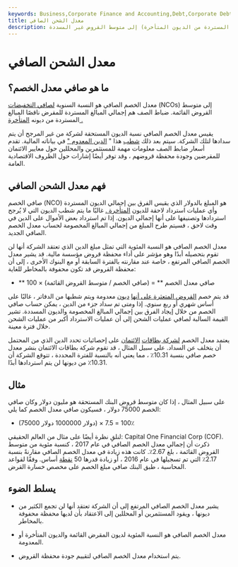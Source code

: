 ```yaml
---
keywords: Business,Corporate Finance and Accounting,Debt,Corporate Debt
title: معدل الشحن الصافي
description: صافي معدل الخصم هو النسبة السنوية لصافي المبالغ المخصومة (إجمالي المبالغ المخصومة ناقصًا المبالغ المستردة من الديون المتأخرة) إلى متوسط القروض غير المسددة.
---
```


# معدل الشحن الصافي
## ما هو صافي معدل الخصم؟

معدل الخصم الصافي هو النسبة السنوية [لصافي التخفيضات](/net-charge-off-nco) (NCOs) إلى متوسط القروض القائمة. ضباط الصف هم إجمالي المبالغ المستردة للمقرض ناقصًا المبالغ المستردة من ديونه [المتأخرة .](/delinquent)

يقيس معدل الخصم الصافي نسبة الديون المستحقة لشركة من غير المرجح أن يتم سدادها لتلك الشركة. سيتم بعد ذلك [شطب](/write-off) هذا " [الدين المعدوم "](/baddebt) في بياناته المالية. تقدم أسعار ضابط الصف معلومات مهمة للمستثمرين والمحللين حول معايير الائتمان للمقرضين وجودة محفظة قروضهم ، وقد توفر أيضًا إشارات حول الظروف الاقتصادية العامة.

## فهم معدل الشحن الصافي

صافي الخصم (NCO) هو المبلغ بالدولار الذي يقيس الفرق بين إجمالي الديون المستردة وأي عمليات استرداد لاحقة للديون [المتأخرة .](/delinquent) غالبًا ما يتم شطب الديون التي لا يُرجح استردادها وتصنيفها على أنها إجمالي الديون. إذا تم استرداد بعض الأموال على الدين في وقت لاحق ، فسيتم طرح المبلغ من إجمالي المبالغ المخصومة لحساب معدل الخصم الصافي الجديد.

معدل الخصم الصافي هو النسبة المئوية التي تمثل مبلغ الدين الذي تعتقد الشركة أنها لن تقوم بتحصيله أبدًا وهو مؤشر على أداء محفظة قروض مؤسسة مالية. قد يشير معدل الخصم الصافي المرتفع ، خاصة عند مقارنته بالفترة السابقة أو مع البنوك الأخرى ، إلى أن محفظة القروض قد تكون محفوفة بالمخاطر للغاية:

- ** صافي معدل الخصم ** = (صافي الخصم / متوسط القروض القائمة) × 100

قد يتم خصم [القروض المتعثرة على أنها](/nonperformingloan) [ديون](/baddebt) معدومة ويتم شطبها من الدفاتر ، غالبًا على أساس شهري أو ربع سنوي. إذا ومتى تم سداد جزء من الدين ، يمكن حساب صافي الخصم من خلال إيجاد الفرق بين إجمالي المبالغ المخصومة والديون المسددة. تشير القيمة السالبة لصافي عمليات الشحن إلى أن عمليات الاسترداد أكبر من عمليات الشحن خلال فترة معينة.

يعتمد معدل الخصم [لشركة بطاقات](/chargeoff-rate-credit-card) [الائتمان](/chargeoff-rate-credit-card) على إحصائيات تحدد الدين الذي من المحتمل أن يتخلف عن السداد. على سبيل المثال ، قد تقوم شركة بطاقات الائتمان بنشر معدل خصم صافي بنسبة 10.31٪ ، مما يعني أنه بالنسبة للفترة المحددة ، تتوقع الشركة أن 10.31٪ من ديونها لن يتم استردادها أبدًا.

## مثال

على سبيل المثال ، إذا كان متوسط قروض البنك المستحقة هو مليون دولار وكان صافي الخصم 75000 دولار ، فسيكون صافي معدل الخصم كما يلي:

- (75000 دولار 1000000 دولار) × 100 = 7.5٪

لنلقِ نظرة أيضًا على مثال من العالم الحقيقي: Capital One Financial Corp (COF). ذكرت أن إجمالي معدل الخصم الصافي في عام 2017 ، كنسبة مئوية من متوسط القروض القائمة ، بلغ 2.67٪. كانت هذه زيادة في معدل الخصم الصافي مقارنةً بنسبة 2.17٪ التي تم تسجيلها في عام 2016 ، أو زيادة قدرها 50 [نقطة](/basispoint) أساس. وفقًا لقواعد المحاسبة ، طبق البنك صافي مبلغ الخصم على مخصص خسارة القرض.

## يسلط الضوء

- يشير معدل الخصم الصافي المرتفع إلى أن الشركة تعتقد أنها لن تجمع الكثير من ديونها ، ويقود المستثمرين أو المحللين إلى الاعتقاد بأن لديها محفظة محفوفة بالمخاطر.

- معدل الخصم الصافي هو النسبة المئوية لديون المقرض القائمة والديون المتأخرة أو المعدومة.

- يتم استخدام معدل الخصم الصافي لتقييم جودة محفظة القروض.

